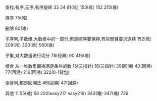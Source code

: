 查找,有序,无序,有序旋转
33 34 81(难) 153(难) 162 215(难)

排序
75(难)

删除
80(难)

子序列,子数组,大数组中的一部分,但是顺序要保持,有些题目要求连续
152(难) 209(难) 300(难) 560(难)

子集,对大数组进行切分
78(经典) 90 416(难)

组合 从一堆数里面挑满足条件的数
15(三指针) 16(三指针) 39(回溯) 40(回溯) 77(回溯) 216(回溯) 322(0-1背包)

全排列,都是回溯法
46(回溯) 47(回溯)

其他
11 55(难) 56 220(easy217 easy219) 343(难) 347(难) 739